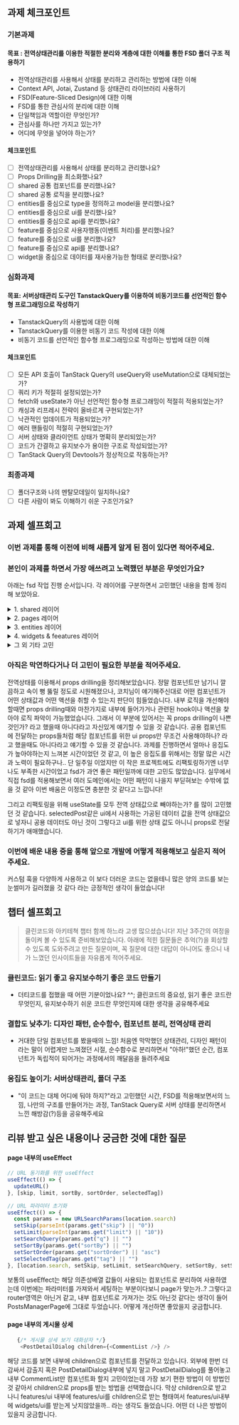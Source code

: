 ## 과제 체크포인트

### 기본과제

#### 목표 : 전역상태관리를 이용한 적절한 분리와 계층에 대한 이해를 통한 FSD 폴더 구조 적용하기

- 전역상태관리를 사용해서 상태를 분리하고 관리하는 방법에 대한 이해
- Context API, Jotai, Zustand 등 상태관리 라이브러리 사용하기
- FSD(Feature-Sliced Design)에 대한 이해
- FSD를 통한 관심사의 분리에 대한 이해
- 단일책임과 역할이란 무엇인가?
- 관심사를 하나만 가지고 있는가?
- 어디에 무엇을 넣어야 하는가?

#### 체크포인트

- [ ] 전역상태관리를 사용해서 상태를 분리하고 관리했나요?
- [ ] Props Drilling을 최소화했나요?
- [ ] shared 공통 컴포넌트를 분리했나요?
- [ ] shared 공통 로직을 분리했나요?
- [ ] entities를 중심으로 type을 정의하고 model을 분리했나요?
- [ ] entities를 중심으로 ui를 분리했나요?
- [ ] entities를 중심으로 api를 분리했나요?
- [ ] feature를 중심으로 사용자행동(이벤트 처리)를 분리했나요?
- [ ] feature를 중심으로 ui를 분리했나요?
- [ ] feature를 중심으로 api를 분리했나요?
- [ ] widget을 중심으로 데이터를 재사용가능한 형태로 분리했나요?

### 심화과제

#### 목표: 서버상태관리 도구인 TanstackQuery를 이용하여 비동기코드를 선언적인 함수형 프로그래밍으로 작성하기

- TanstackQuery의 사용법에 대한 이해
- TanstackQuery를 이용한 비동기 코드 작성에 대한 이해
- 비동기 코드를 선언적인 함수형 프로그래밍으로 작성하는 방법에 대한 이해

#### 체크포인트

- [ ] 모든 API 호출이 TanStack Query의 useQuery와 useMutation으로 대체되었는가?
- [ ] 쿼리 키가 적절히 설정되었는가?
- [ ] fetch와 useState가 아닌 선언적인 함수형 프로그래밍이 적절히 적용되었는가?
- [ ] 캐싱과 리프레시 전략이 올바르게 구현되었는가?
- [ ] 낙관적인 업데이트가 적용되었는가?
- [ ] 에러 핸들링이 적절히 구현되었는가?
- [ ] 서버 상태와 클라이언트 상태가 명확히 분리되었는가?
- [ ] 코드가 간결하고 유지보수가 용이한 구조로 작성되었는가?
- [ ] TanStack Query의 Devtools가 정상적으로 작동하는가?

### 최종과제

- [ ] 폴더구조와 나의 멘탈모데일이 일치하나요?
- [ ] 다른 사람이 봐도 이해하기 쉬운 구조인가요?

## 과제 셀프회고

### 이번 과제를 통해 이전에 비해 새롭게 알게 된 점이 있다면 적어주세요.

### 본인이 과제를 하면서 가장 애쓰려고 노력했던 부분은 무엇인가요?

아래는 fsd 작업 진행 순서입니다. 각 레이어를 구분하면서 고민했던 내용을 함께 정리해 보았아요.

<details>
<summary>1. shared 레이어</summary>
가장 먼저 나누기(리팩토링) 쉬운 폴더가 shared라고 선택하여 제일 먼저 정의하고 작업을 시작헀습니다.
작업 전 FSD 공식문서와 발제 자료를 확인하여 shared의 의의를 먼저 정의해보았습니다.

```ts
## shared 구성 (최하위)

1. User, API 응답과 같은 여러 레이어에 공유되는 정보를 담는다.
2. 내부 폴더 이름은 목적이 명확해야 한다. components, hooks, types같은 모호한 이름은 사용하지 않는다.
3. 공통으로 사용되는 유틸리티와 UI 컴포넌트를 담는다.
4. shared 내부에서 shared 레이어 공유 가능하다.
5. shared 폴더는 도메인(slices) 폴더가 없다. segment로만 이루어져있다.
```

`/src/components/index.tsx` 내부에 나열되어있는 ui들을 shared 레이어 내부로 정리했습니다. 딱 보기에도 input, button과 같은 공용 컴포넌트스럽고 빠로 비즈니스 로직이 없는 친구들이었습니다.

Button이나 Input의 경우는 단일 컴포넌트로 이루어져 고민이 없었는데, Select나 Card의 경우 이름이 비슷하지만 컴파운트 패턴처럼 필요한 곳에 필요한 컴포넌트만 불러와 사용할 수 있는 ui들이 많아 Card, CardHeader, CardContent처럼 각각 파일명으로 분리할까 고민이 되었습니다.
하지만 Card라는 하나의 ui로 이루어질 것으로 예상되어 분리하기보다 관심사를 통일하여 한 곳에 관리하는게 좋다고 판단되었습니다. props타입도 index.ts에 각각 export하기도 번거롭기도 하구요!
그래서 Card.tsx, Select.tsx, ... 에서 작은 ui들을 index.ts하나로 묶어서 export하였습니다.

타입지정시 cva라이브러리를 사용하여 테일윈드의 className을 정리할지, 아니면 기존 className을 그대로 둔 채 단순한 타입을 선언해줄지 고민이었습니다. 이 부분은 평소에 실무에서도 시도해보지 못한 부분이니 cva를 사용하여 안전하며 선언적이고 명확한 구조로 테일윈드의 장점이 더욱 돋보이도록 오버엔지니어링을 시도해보았습니다.

</details>

<details>

<summary>2. pages 레이어</summary>

기존의 `pages` 레이어 내부의 PostsManagerPage.tsx컴포넌트를 이동시켰습니다.
pages 내부에서 slices를 고민할 때 post와 postManager중에 고민했는데, post는 좀 더 명확한 도메인의 느낌이고 postManager는 managing의 기능적인 느낌이 들어서 post로 선택했습니다.
pages는 말 그대로 ui의 집합, 컴포넌트들의 집합인 **페이지**를 보여주어야한다고 생각해 나머지 도메인 로직을 포함하고있는 기능단위의 컴포넌트들을 features 레이어로 분리했습니다.

</details>

<details>
<summary>3. entities 레이어</summary>

```ts
## entities 구성

1. 핵심 데이터 구조와 상태 관리를 담는다. ex. Product model, User model, Order model, Review model
2. 핵심 데이터를 CRUD하는 API request function을 구성한다. (api)
3. 여러 page에서 재사용이 가능한 엔티티 interface들도 구성될 수 있다.
4. 단순한 데이터 구조 뿐만 아니라 비즈니스 로직을 포함한다. ex. User 엔티티의 경우엔 login, signup을 포함
```

entities 레이어에는 data를 fetch하는 api function로직을 구성하거나, 해당 data의 interface를 정의하고, 데이터와 관련 로직을 제공합니다.
먼저 entities 레이어에 기존 PostsManagerPage에서 사용중인 api fetch function들을 옮겨왔습니다. 페이지를 구성하는 핵심 api이며 이 기준에서 핵심 데이터들은 다음과 같았습니다. 게시물, 댓글, 사용자.
모두 옮기고나니 고민이 생겼습니다. entities/데이터 슬라이스 내부의 api 세그먼트에 데이터보다 **비즈니스 로직스러운** 코드가 있지는 않은가?
처음에 생각했던 방향은 entities는 데이터의 집합이니 api내부에 데이터 fetch하는 로직을 모두 넣어야겠다고 생각했는데 feature나 ui의 세그먼트 비즈니스 로직에서 참조할 것 같아 api는 단순한 데이터를 가져오는 로직만 남기고 feature의 model로 분리하는 것이 낫다고 생각되었습니다.

1차 결론,
entities/데이터/api -> GET response, request만 정의
features/데이터/api -> GET 외 기타 response, request 정의

이렇게 분리하고 나니 다시 고민이 생겼습니다.
ui입장에서 api가 한 곳에서 import되지 않으면 ui입장에서 다음과 같이 분리될텐데 이상하지 않을까?

```ts
import { getUsers } from "entities/users"
import { createUser } from "features/users"
```

그래서 entities에서 해결 할 수 있는 방법을 고민했습니다. entities/users/api에는 GET api fetch로직과 types를 남긴다 -> entities/users/api에 들어가지 않는 WRITE fetch 로직들은 그럼 어디에 넣을까?를 고민해보니 비즈니스 로직을 담는 model 세그먼트가 생각났습니다.
적극적으로 해당 내용을 반영했고 다음과 같은 효과를 기대해볼 수 있습니다.

- entities/users로 일관성이 있음 ✅
- 응집도도 높아짐 ✅
- features에 model 세그먼트에 대한 고민도 불필요 ✅

2차 결론,
entities/데이터/api -> GET response, request정의
entities/데이터/model -> GET 외 기타 response, request 정의

</details>

<details>
<summary>4. widgets & feeatures 레이어</summary>

처음에 features와 widgets의 경계가 모호하여 동료들에게 많이 물어보고 fsd관련된 포스팅도 참고해보았으나 제 기준을 명확히 잡고 가는 것이 좋다고 생각했습니다.
초기에 features가 아닌 widgets에 dialog와 table 등 도메닝과 관련된 ui들을 모두 옮겨놓았습니다.
요구 사항에 **widget을 중심으로 데이터를 재사용가능한 형태로 분리했나요?**라는 부분이 있어 그럼 데이터를 받아서 사용하는 컴포넌트들은 모두 widgets으로 보내야한다고 생각했습니다.
하지만,
하나씩 ui를 리팩토링하고 컴포넌트로 분리하면서 page에 상태와 도메인 비즈니스 로직이 남았을때 이상함을 느꼈습니다. 비즈니스 로직은 features 레이어에 구성되는게 맞는 것 같은데 해당 비즈니스 로직을 사용하는 곳은 widgets으로 그러면 해당 컴포넌트들을 ui 묶음 단위보다 도메인 기능성 단위로 보는게 자연스러웠습니다.
게다가 곰곰히 생각해보니 header,footer,pagination은 ui라이브러리에서도 흔히 보이는 공용 컴포넌트인데, dialog 프레임이 아닌 이상 add-도메인-dialog와 같은 컴포넌트들은 이름에서조차 '기능' 단위가 더 강했습니다.
과감히 모든 컴포넌트들을 features로 옮기고 비즈니스 로직도 함께 나란히 구성 할 수 있게되었습니다.

</details>

<details>
<summary>그 외 기타 고민</summary>

**page에서 사용중인 가공된 데이터 타입**

```ts
export interface PostCommentsObj {
  [key: number]: Array<Comments>
}

export interface PostsWithUsers extends Post {
  author?: Users | undefined
}
```

PostsManagerPage.tsx에서 entities의 데이터 타입을 그대로 사용하는 것이 아닌 ui구성에 필요한 다른 형태로 추가 가공해서 사용 중입니다.
실무에서라면 author 데이터도 Post 데이터에 함께 담겨저 올테지만 더미 API이니... 어쩔수 없이 제가 해결해야합니다.🥲
pages에서 가져온 데이터를 widgets 레이어의 컴포넌트도 사용해야하는데 pages에 선언된 타입을 import해서 사용하려다보니 레이어 의존성 규칙에 위반되었습니다.
그래서 타입을 widgets에 있는 사용중인 컴포넌트로 옮겼습니다. pages에서의 레이어 의존성 규칙을 해결했습니다.
page 레이어에서는 단순한 page의 기능만 두고 다른 레이어들에게 기능(타입, 로직 등등)을 위임하는 것이 명확해야할 것 같습니다.

</details>

### 아직은 막연하다거나 더 고민이 필요한 부분을 적어주세요.

전역상태를 이용해서 props drilling을 정리해보았습니다. 정말 컴포넌트만 남기니 깔끔하고 속이 뻥 뚫릴 정도로 시원해졌으나, 코치님이 얘기해주신대로 어떤 컴포넌트가 어떤 상태값과 어떤 액션을 취할 수 있는지 판단이 힘들었습니다. 내부 로직을 개선해야할때면 props drilling때와 마찬가지로 내부에 들어가거나 관련된 hook이나 액션을 찾아야 로직 파악이 가능했었습니다.
그래서 이 부분에 있어서는 꼭 props drilling이 나쁜것인가? 라고 했을때 아니다라고 자신있게 얘기할 수 있을 것 같습니다.
공용 컴포넌트에 전달하는 props들처럼 해당 컴포넌트를 위한 ui props만 무조건 사용해야하나? 라고 했을때도 아니다라고 얘기할 수 있을 것 같습니다.
과제를 진행하면서 얼마나 응집도가 높아야하는지 느껴본 시간이었던 것 같고, 이 높은 응집도를 위해서는 정말 많은 시간과 노력이 필요하구나.. 단 일주일 이었지만 이 작은 프로젝트에도 리팩토링하기엔 너무나도 부족한 시간이었고 fsd가 과연 좋은 패턴일까에 대한 고민도 많았습니다.
실무에서 직접 fsd를 적용해보면서 여러 도메인에서는 어떤 패턴이 나을지 부딛혀보는 수밖에 없을 것 같아 이번 배움은 이정도면 충분한 것 같다고 느낍니다!

그리고 리팩토링을 위해 useState를 모두 전역 상태값으로 빼야하는가? 를 많이 고민했던 것 같습니다. selectedPost같은 ui에서 사용하는 가공된 데이터 값을 전역 상태값으로 넣자니 공용 데이터도 아닌 것이 그렇다고 ui를 위한 상태 값도 아니니 props로 전달하기가 애매했습니다.

### 이번에 배운 내용 중을 통해 앞으로 개발에 어떻게 적용해보고 싶은지 적어주세요.

커스텀 훅을 다양하게 사용하고 이 보다 더러운 코드는 없을테니 많은 양의 코드를 보는 눈썰미가 길러졌을 것 같다 라는 긍정적인 생각이 들었습니다!

## 챕터 셀프회고

> 클린코드와 아키테쳑 챕터 함께 하느라 고생 많으셨습니다!
> 지난 3주간의 여정을 돌이켜 볼 수 있도록 준비해보았습니다.
> 아래에 적힌 질문들은 추억(?)을 회상할 수 있도록 도와주려고 만든 질문이며, 꼭 질문에 대한 대답이 아니어도 좋으니 내가 느꼈던 인사이트들을 자유롭게 적어주세요.

### 클린코드: 읽기 좋고 유지보수하기 좋은 코드 만들기

- 더티코드를 접했을 때 어떤 기분이었나요? ^^; 클린코드의 중요성, 읽기 좋은 코드란 무엇인지, 유지보수하기 쉬운 코드란 무엇인지에 대한 생각을 공유해주세요

### 결합도 낮추기: 디자인 패턴, 순수함수, 컴포넌트 분리, 전역상태 관리

- 거대한 단일 컴포넌트를 봤을때의 느낌! 처음엔 막막했던 상태관리, 디자인 패턴이라는 말이 어렵게만 느껴졌던 시절, 순수함수로 분리하면서 "아하!"했던 순간, 컴포넌트가 독립적이 되어가는 과정에서의 깨달음을 들려주세요

### 응집도 높이기: 서버상태관리, 폴더 구조

- "이 코드는 대체 어디에 둬야 하지?"라고 고민했던 시간, FSD를 적용해보면서의 느낌, 나만의 구조를 만들어가는 과정, TanStack Query로 서버 상태를 분리하면서 느낀 해방감(?)등을 공유해주세요

## 리뷰 받고 싶은 내용이나 궁금한 것에 대한 질문

#### page 내부의 useEffect

```ts
// URL 동기화를 위한 useEffect
useEffect(() => {
  updateURL()
}, [skip, limit, sortBy, sortOrder, selectedTag])

// URL 파라미터 초기화
useEffect(() => {
  const params = new URLSearchParams(location.search)
  setSkip(parseInt(params.get("skip") || "0"))
  setLimit(parseInt(params.get("limit") || "10"))
  setSearchQuery(params.get("q") || "")
  setSortBy(params.get("sortBy") || "")
  setSortOrder(params.get("sortOrder") || "asc")
  setSelectedTag(params.get("tag") || "")
}, [location.search, setSkip, setLimit, setSearchQuery, setSortBy, setSortOrder, setSelectedTag])
```

보통의 useEffect는 해당 의존성배열 값들이 사용되는 컴포넌트로 분리하여 사용하였는데 이번에는 파라미터를 가져와서 세팅하는 부분이다보니 page가 맞는가..? 그렇다고 router영역은 아닌거 같고, 내부 컴포넌트로 가져가는 것도 아닌것 같다는 생각이 들어 PostsManagerPage에 그대로 두었습니다.
어떻게 개선하면 좋았을지 궁금합니다.

#### page 내부의 게시물 상세

```ts
   {/* 게시물 상세 보기 대화상자 */}
    <PostDetailDialog children={<CommentList />} />
```

해당 코드를 보면 내부에 children으로 컴포넌트를 전달하고 있습니다. 외부에 한번 더 감싸서 감출지 혹은 PostDetailDialog내부에 넣지 말고 PostDetailDialog를 풀어놓고 내부 CommentList만 컴포넌트화 할지 고민이었는데 가장 보기 편한 방법이 이 방법인 것 같아서 children으로 props를 받는 방법을 선택했습니다.
막상 children으로 받고 나니 features/ui 내부에 features/ui를 children으로 받는 형태여서 features/ui내부에 widgets/ui를 받는게 낫지않았을까.. 라는 생각도 들었습니다.
어떤 더 나은 방법이 있을지 궁금합니다.
